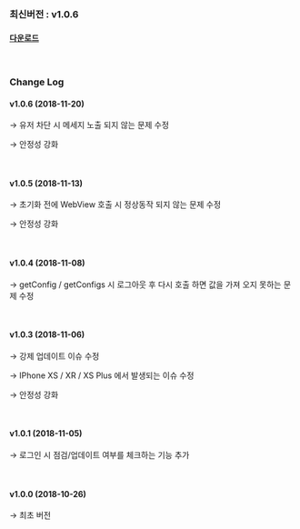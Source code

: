 ### 최신버전 :  v1.0.6

#### [다운로드](https://kr.object.ncloudstorage.com/gamepot/sdk/GamePotSDK_IOS_1120.zip)

<br/>

### Change Log

#### v1.0.6 (2018-11-20)

→ 유저 차단 시 메세지 노출 되지 않는 문제 수정

→ 안정성 강화

<br/>

#### v1.0.5 (2018-11-13)

→ 초기화 전에 WebView 호출 시 정상동작 되지 않는 문제 수정

→ 안정성 강화

<br/>

#### v1.0.4 (2018-11-08)

→ getConfig / getConfigs 시 로그아웃 후 다시 호출 하면 값을 가져 오지 못하는 문제 수정

<br/>

#### v1.0.3 (2018-11-06)

→ 강제 업데이트 이슈 수정

→ IPhone XS / XR / XS Plus 에서 발생되는 이슈 수정

→ 안정성 강화

<br/>

#### v1.0.1 (2018-11-05)

→ 로그인 시 점검/업데이트 여부를 체크하는 기능 추가

<br/>

#### v1.0.0 (2018-10-26)

→ 최초 버전
